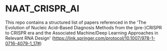 # NAAT_CRISPR_AI
 This repo contains a structured list of papers referenced in the 'The Evolution of Nucleic Acid–Based Diagnosis Methods from the (pre-)CRISPR to CRISPR era and the Associated Machine/Deep Learning Approaches in Relevant RNA Design' (https://link.springer.com/protocol/10.1007/978-1-0716-4079-1_17#)
